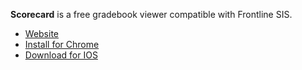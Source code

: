 **Scorecard** is a free gradebook viewer compatible with Frontline SIS. 
- <a href="https://scorecardgrades.com">Website</a>
- <a href="https://scorecardgrades.com/link/install-chrome">Install for Chrome</a>
- <a href="https://scorecardgrades.com/link/ios">Download for IOS</a>
